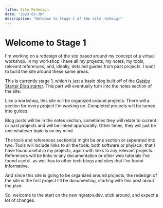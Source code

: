```yaml
---
title: Site Redesign
date: "2023-03-30"
description: "Welcome to Stage 1 of the site redesign"
---
```


# Welcome to Stage 1


I'm working on a redesign of the site based around my concept of a virtual workshop. In my workshop I have all my projects, my notes, my tools, relevant references, and, ideally, detailed guides from past projects. I want to build the site around these same areas.

This is currently stage 1, which is just a basic blog built off of the [Gatsby Starter Blog starter](https://www.gatsbyjs.com/starters/gatsbyjs/gatsby-starter-blog/). This part will eventually turn into the notes section of the site.

Like a workshop, this site will be organized around projects. There will a section for every project I'm working on. Completed projects will be turned into guides.

Blog posts will be in the notes section, sometimes they will relate to current or past projects and will be linked appropratly. Other times, they will just be one whatever topic is on my mind.

The tools and references section(s) might be one section or seperated into two. Tools will include links to all the tools, both software or phyiscal, that I have found useful in my projects, again with links to any relevant projects. References will be links to any documentation or other web tutorials I've found useful, as well has to other tech blogs and sites that I've found informative.

And since this site is going to be organized around projects, the redesign of the site is the first project I'll be documenting, starting with this post about the plan.

So, welcome to the start on the new ngraton.dev, stick around, and expect a lot of changes.